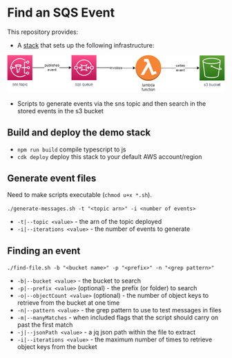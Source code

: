# Find an SQS Event

This repository provides:

* A [stack](lib/find-an-sqs-event-stack.ts) that sets up the following infrastructure:

![Container diagram showing an SNS Topic publishing to an SQS Queue, which invokes a Lambda, which then writes to an S3 Bucket](find-an-sqs-event.png)

* Scripts to generate events via the sns topic and then search in the stored events in the s3 bucket

## Build and deploy the demo stack

* `npm run build`   compile typescript to js
* `cdk deploy`      deploy this stack to your default AWS account/region

## Generate event files

Need to make scripts executable (`chmod u+x *.sh`).

`./generate-messages.sh -t "<topic arn>" -i <number of events>`

* `-t|--topic <value>` - the arn of the topic deployed
* `-i|--iterations <value>` - the number of events to generate

## Finding an event

`./find-file.sh -b "<bucket name>" -p "<prefix>" -n "<grep pattern>"`

* `-b|--bucket <value>` - the bucket to search
* `-p|--prefix <value>` (optional) - the prefix (or folder) to search
* `-o|--objectCount <value>` (optional) - the number of object keys to retrieve from the bucket at one time
* `-n|--pattern <value>` - the grep pattern to use to test messages in files
* `-m|--manyMatches` - when included flags that the script should carry on past the first match
* `-j|--jsonPath <value>` - a jq json path within the file to extract
* `-i|--iterations <value>` - the maximum number of times to retrieve object keys from the bucket
